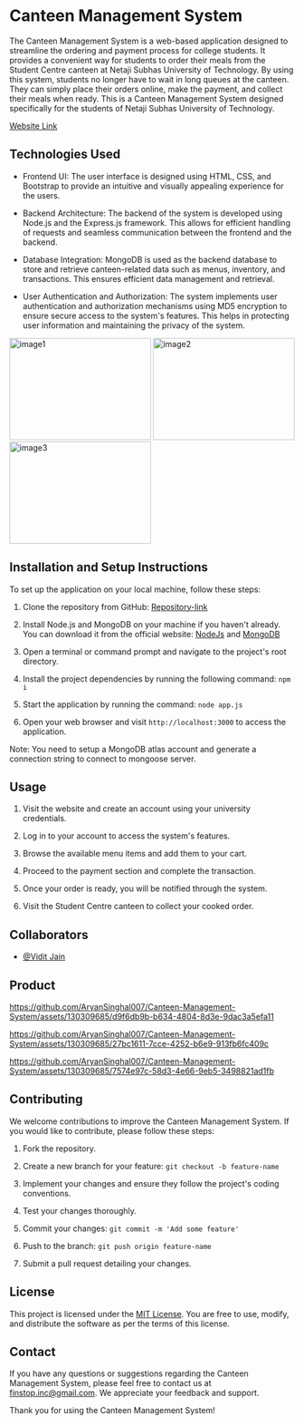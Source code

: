 # Canteen Management System

The Canteen Management System is a web-based application designed to streamline the ordering and payment process for college students. It provides a convenient way for students to order their meals from the Student Centre canteen at Netaji Subhas University of Technology. By using this system, students no longer have to wait in long queues at the canteen. They can simply place their orders online, make the payment, and collect their meals when ready.
This is a Canteen Management System designed specifically for the students of Netaji Subhas University of Technology.

[Website Link](https://canteen-management-system-wwqv.onrender.com)

## Technologies Used

- Frontend UI: The user interface is designed using HTML, CSS, and Bootstrap to provide an intuitive and visually appealing experience for the users.

- Backend Architecture: The backend of the system is developed using Node.js and the Express.js framework. This allows for efficient handling of requests and seamless communication between the frontend and the backend.

- Database Integration: MongoDB is used as the backend database to store and retrieve canteen-related data such as menus, inventory, and transactions. This ensures efficient data management and retrieval.

- User Authentication and Authorization: The system implements user authentication and authorization mechanisms using MD5 encryption to ensure secure access to the system's features. This helps in protecting user information and maintaining the privacy of the system.

<img width = 250 height = 180 alt="image1" src="https://github.com/AryanSinghal007/Canteen-Management-System/assets/130309685/bd1a2966-1325-4768-9973-ff71a068fbdf"> <img width = 250 height = 180 alt="image2" src="https://github.com/AryanSinghal007/Canteen-Management-System/assets/130309685/06dcbef3-8406-4978-ae40-14eb2298307d"> <img width = 250 height = 180 alt="image3" src="https://github.com/AryanSinghal007/Canteen-Management-System/assets/130309685/39794d39-2b54-4f6c-b4f4-3ddf80428858">


## Installation and Setup Instructions

To set up the application on your local machine, follow these steps:

1. Clone the repository from GitHub: [Repository-link](https://github.com/AryanSinghal007/Canteen-Management-System)

2. Install Node.js and MongoDB on your machine if you haven't already. You can download it from the official website: [NodeJs](https://nodejs.org) and [MongoDB](https://www.mongodb.com/)

3. Open a terminal or command prompt and navigate to the project's root directory.

4. Install the project dependencies by running the following command: `npm i`

5. Start the application by running the command: `node app.js`

7. Open your web browser and visit `http://localhost:3000` to access the application.

Note: You need to setup a MongoDB atlas account and generate a connection string to connect to mongoose server.

## Usage

1. Visit the website and create an account using your university credentials.

2. Log in to your account to access the system's features.

3. Browse the available menu items and add them to your cart.

4. Proceed to the payment section and complete the transaction.

5. Once your order is ready, you will be notified through the system.

6. Visit the Student Centre canteen to collect your cooked order.

## Collaborators 

- [@Vidit Jain](https://www.github.com/viditjain17)

## Product

https://github.com/AryanSinghal007/Canteen-Management-System/assets/130309685/d9f6db9b-b634-4804-8d3e-9dac3a5efa11

https://github.com/AryanSinghal007/Canteen-Management-System/assets/130309685/27bc1611-7cce-4252-b6e9-913fb6fc409c

https://github.com/AryanSinghal007/Canteen-Management-System/assets/130309685/7574e97c-58d3-4e66-9eb5-3498821ad1fb


## Contributing

We welcome contributions to improve the Canteen Management System. If you would like to contribute, please follow these steps:

1. Fork the repository.

2. Create a new branch for your feature: `git checkout -b feature-name`

3. Implement your changes and ensure they follow the project's coding conventions.

4. Test your changes thoroughly.

5. Commit your changes: `git commit -m 'Add some feature'`

6. Push to the branch: `git push origin feature-name`

7. Submit a pull request detailing your changes.

## License

This project is licensed under the [MIT License](https://opensource.org/licenses/MIT). You are free to use, modify, and distribute the software as per the terms of this license.

## Contact

If you have any questions or suggestions regarding the Canteen Management System, please feel free to contact us at finstop.inc@gmail.com. We appreciate your feedback and support.

Thank you for using the Canteen Management System!

